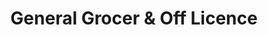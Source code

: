 ---
title: "General Grocer & Off Licence"
url: /barnsley/general-grocer-and-off-licence/
shop: convenience
---